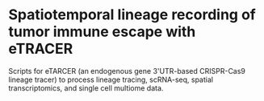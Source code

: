 # Spatiotemporal lineage recording of tumor immune escape with eTRACER
Scripts for eTARCER (an endogenous gene 3'UTR-based CRISPR-Cas9 lineage tracer) to process lineage tracing, scRNA-seq, spatial transcriptomics, and single cell multiome data.
